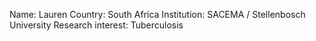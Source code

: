 Name: Lauren
Country: South Africa
Institution: SACEMA / Stellenbosch University
Research interest: Tuberculosis
